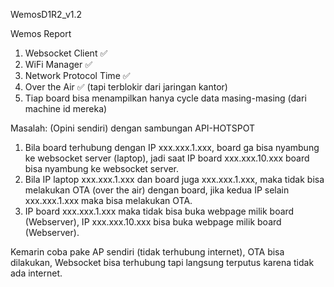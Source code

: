 WemosD1R2_v1.2

Wemos Report

1. Websocket Client ✅
2. WiFi Manager ✅
3. Network Protocol Time ✅
4. Over the Air ✅ (tapi terblokir dari jaringan kantor)
5. Tiap board bisa menampilkan hanya cycle data masing-masing (dari machine id mereka)

Masalah:
(Opini sendiri) dengan sambungan API-HOTSPOT
1. Bila board terhubung dengan IP xxx.xxx.1.xxx, board ga bisa nyambung ke websocket server (laptop),
jadi saat IP board xxx.xxx.10.xxx board bisa nyambung ke websocket server.
2. Bila IP laptop xxx.xxx.1.xxx dan board juga xxx.xxx.1.xxx, maka tidak bisa melakukan OTA (over the air) dengan board, jika kedua IP selain xxx.xxx.1.xxx maka bisa melakukan OTA.
3. IP board xxx.xxx.1.xxx maka tidak bisa buka webpage milik board (Webserver), IP xxx.xxx.10.xxx bisa buka webpage
milik board (Webserver).

Kemarin coba pake AP sendiri (tidak terhubung internet), OTA bisa dilakukan, Websocket bisa terhubung tapi langsung terputus
karena tidak ada internet. 